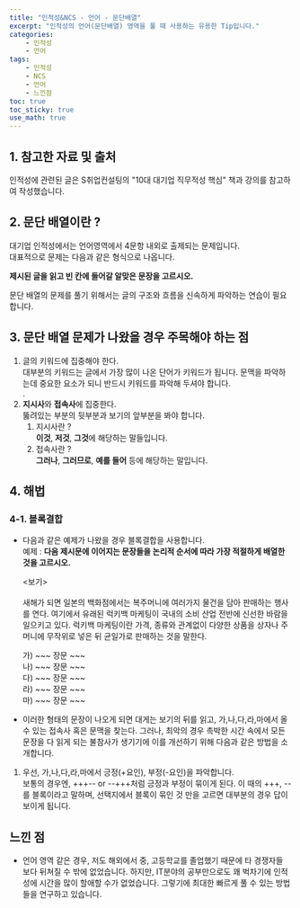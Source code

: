 ```yaml
---
title: "인적성&NCS - 언어 - 문단배열"
excerpt: "인적성의 언어(문단배열) 영역을 풀 때 사용하는 유용한 Tip입니다."
categories:
    - 인적성
    - 언어
tags:
    - 인적성
    - NCS
    - 언어
    - 느낀점
toc: true
toc_sticky: true
use_math: true
---
```


## 1. 참고한 자료 및 출처
인적성에 관련된 글은 S취업컨설팅의 "10대 대기업 직무적성 핵심" 책과 강의를 참고하여 작성했습니다. <br/>

## 2. 문단 배열이란 ?

 대기업 인적성에서는 언어영역에서 4문항 내외로 출제되는 문제입니다.<br/>
 대표적으로 문제는 다음과 같은 형식으로 나옵니다.<br/>
 
 **제시된 글을 읽고 빈 칸에 들어갈 알맞은 문장을 고르시오.**

 문단 배열의 문제를 풀기 위해서는 글의 구조와 흐름을 신속하게 파악하는 연습이 필요합니다.<br/>

 ## 3. 문단 배열 문제가 나왔을 경우 주목해야 하는 점
1. 글의 키워드에 집중해야 한다.<br/>
    대부분의 키워드는 글에서 가장 많이 나온 단어가 키워드가 됩니다. 문맥을 파악하는데 중요한 요소가 되니 반드시 키워드를 파악해 두셔야 합니다.<br/>
.
2. **지시사**와 **접속사**에 집중한다. <br/>
뚫려있는 부분의 뒷부분과 보기의 앞부분을 봐야 합니다. <br/>
    1. 지시사란 ? <br/>
    **이것**, **저것**, **그것**에 해당하는 말들입니다.
    2. 접속사란 ? <br/>
    **그러나**, **그러므로**, **예를 들어** 등에 해당하는 말입니다.<br/>

## 4. 해법
### 4-1. 블록결합
* 다음과 같은 예제가 나왔을 경우 블록결합을 사용합니다.<br/>
예제 : **다음 제시문에 이어지는 문장들을 논리적 순서에 따라 가장 적절하게 배열한 것을 고르시오.**
    
    <보기><br/>  
    새해가 되면 일본의 백화점에서는 복주머니에 여러가지 물건을 담아 판매하는 행사를 연다. 여기에서 유래된 럭키백 마케팅이 국내의 소비 산업 전반에 신선한 바람을 일으키고 있다. 럭키백 마케팅이란 가격, 종류와 관계없이 다양한 상품을 상자나 주머니에 무작위로 넣은 뒤 균일가로 판매하는 것을 말한다.  <br/>

    가) ~~~ 장문 ~~~  <br/>
    나) ~~~ 장문 ~~~  <br/>
    다) ~~~ 장문 ~~~  <br/>
    라) ~~~ 장문 ~~~  <br/>
    마) ~~~ 장문 ~~~  <br/>

* 이러한 형태의 문장이 나오게 되면 대게는 보기의 뒤를 읽고, 가,나,다,라,마에서 올 수 있는 접속사 혹은 문맥을 찾는다. 그러나, 최악의 경우 촉박한 시간 속에서 모든 문장을 다 읽게 되는 불참사가 생기기에 이를 개선하기 위해 다음과 같은 방법을 소개합니다.<br/>

1. 우선, 가,나,다,라,마에서 긍정(+요인), 부정(-요인)을 파악합니다.<br/>
보통의 경우엔, +++-- or --+++처럼 긍정과 부정이 묶이게 된다. 이 때의 +++, --를 블록이라고 말하며, 선택지에서 블록이 묶인 것 만을 고르면 대부분의 경우 답이 보이게 됩니다. <br/>

## 느낀 점
* 언어 영역 같은 경우, 저도 해외에서 중, 고등학교를 졸업했기 때문에 타 경쟁자들 보다 뒤쳐질 수 밖에 없었습니다. 하지만, IT분야의 공부만으로도 꽤 벅차기에 인적성에 시간을 많이 할애할 수가 없었습니다. 그렇기에 최대한 빠르게 풀 수 있는 방법들을 연구하고 있습니다.